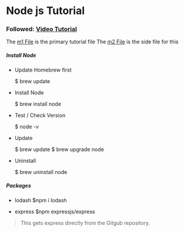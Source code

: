 # Node js Tutorial
### Followed: [Video Tutorial](https://www.youtube.com/watch?v=gG3pytAY2MY)

The [m1 File](m1.js) is the primary tutorial file
The [m2 File](m2.js) is the side file for this

##### Install Node
- Update Homebrew first

    $ brew update

- Install Node

    $ brew install node

- Test / Check Version

    $ node -v

- Update

    $ brew update
    $ brew upgrade node

- Uninstall

    $ brew uninstall node

##### Packages
- lodash
$npm i lodash

- express 
$npm  expressjs/express 

> This gets express directly from the Gitgub repository.